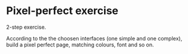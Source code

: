 # Pixel-perfect exercise
2-step exercise.

According to the the choosen interfaces (one simple and one complex), build a pixel perfect page, matching colours, font and so on.